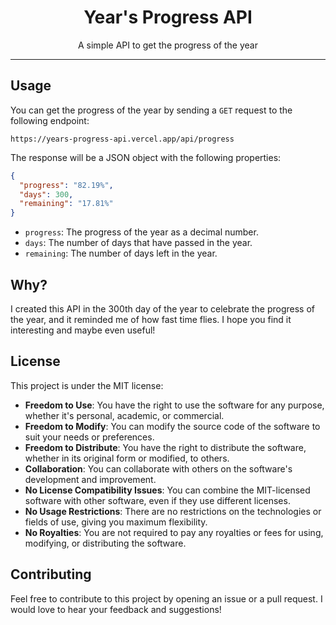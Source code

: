 <div align="center">
<h1>Year's Progress API</h1>
<p>A simple API to get the progress of the year</p>
</div>

---

## Usage

You can get the progress of the year by sending a `GET` request to the following endpoint:

```
https://years-progress-api.vercel.app/api/progress
```

The response will be a JSON object with the following properties:

```json
{
  "progress": "82.19%",
  "days": 300,
  "remaining": "17.81%"
}
```

- `progress`: The progress of the year as a decimal number.
- `days`: The number of days that have passed in the year.
- `remaining`: The number of days left in the year.

## Why?

I created this API in the 300th day of the year to celebrate the progress of the year, and it reminded me of how fast time flies. I hope you find it interesting and maybe even useful!

## License

This project is under the MIT license:

- **Freedom to Use**: You have the right to use the software for any purpose, whether it's personal, academic, or commercial.
- **Freedom to Modify**: You can modify the source code of the software to suit your needs or preferences.
- **Freedom to Distribute**: You have the right to distribute the software, whether in its original form or modified, to others.
- **Collaboration**: You can collaborate with others on the software's development and improvement.
- **No License Compatibility Issues**: You can combine the MIT-licensed software with other software, even if they use different licenses.
- **No Usage Restrictions**: There are no restrictions on the technologies or fields of use, giving you maximum flexibility.
- **No Royalties**: You are not required to pay any royalties or fees for using, modifying, or distributing the software.

## Contributing

Feel free to contribute to this project by opening an issue or a pull request. I would love to hear your feedback and suggestions!
